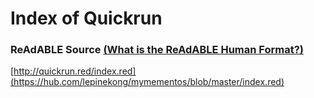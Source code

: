 
# Index of Quickrun


### ReAdABLE Source [(What is the ReAdABLE Human Format?)](http://readablehumanformat.com)

[http://quickrun.red/index.red](https://hub.com/lepinekong/mymementos/blob/master/index.red)

